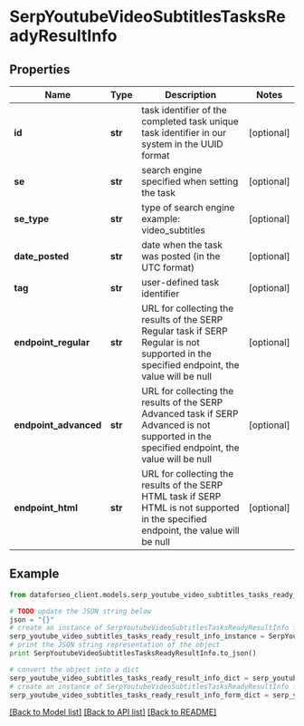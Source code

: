 # SerpYoutubeVideoSubtitlesTasksReadyResultInfo


## Properties

Name | Type | Description | Notes
------------ | ------------- | ------------- | -------------
**id** | **str** | task identifier of the completed task unique task identifier in our system in the UUID format | [optional] 
**se** | **str** | search engine specified when setting the task | [optional] 
**se_type** | **str** | type of search engine example: video_subtitles | [optional] 
**date_posted** | **str** | date when the task was posted (in the UTC format) | [optional] 
**tag** | **str** | user-defined task identifier | [optional] 
**endpoint_regular** | **str** | URL for collecting the results of the SERP Regular task if SERP Regular is not supported in the specified endpoint, the value will be null | [optional] 
**endpoint_advanced** | **str** | URL for collecting the results of the SERP Advanced task if SERP Advanced is not supported in the specified endpoint, the value will be null | [optional] 
**endpoint_html** | **str** | URL for collecting the results of the SERP HTML task if SERP HTML is not supported in the specified endpoint, the value will be null | [optional] 

## Example

```python
from dataforseo_client.models.serp_youtube_video_subtitles_tasks_ready_result_info import SerpYoutubeVideoSubtitlesTasksReadyResultInfo

# TODO update the JSON string below
json = "{}"
# create an instance of SerpYoutubeVideoSubtitlesTasksReadyResultInfo from a JSON string
serp_youtube_video_subtitles_tasks_ready_result_info_instance = SerpYoutubeVideoSubtitlesTasksReadyResultInfo.from_json(json)
# print the JSON string representation of the object
print SerpYoutubeVideoSubtitlesTasksReadyResultInfo.to_json()

# convert the object into a dict
serp_youtube_video_subtitles_tasks_ready_result_info_dict = serp_youtube_video_subtitles_tasks_ready_result_info_instance.to_dict()
# create an instance of SerpYoutubeVideoSubtitlesTasksReadyResultInfo from a dict
serp_youtube_video_subtitles_tasks_ready_result_info_form_dict = serp_youtube_video_subtitles_tasks_ready_result_info.from_dict(serp_youtube_video_subtitles_tasks_ready_result_info_dict)
```
[[Back to Model list]](../README.md#documentation-for-models) [[Back to API list]](../README.md#documentation-for-api-endpoints) [[Back to README]](../README.md)


